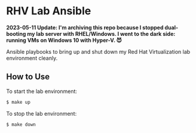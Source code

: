 # RHV Lab Ansible

**2023-05-11 Update: I'm archiving this repo because I stopped dual-booting my lab server with RHEL/Windows. I went to the dark side: running VMs on Windows 10 with Hyper-V. 😈**

Ansible playbooks to bring up and shut down my Red Hat Virtualization lab
environment cleanly.

## How to Use

To start the lab environment:

```bash
$ make up
```

To stop the lab environment:

```bash
$ make down
```
